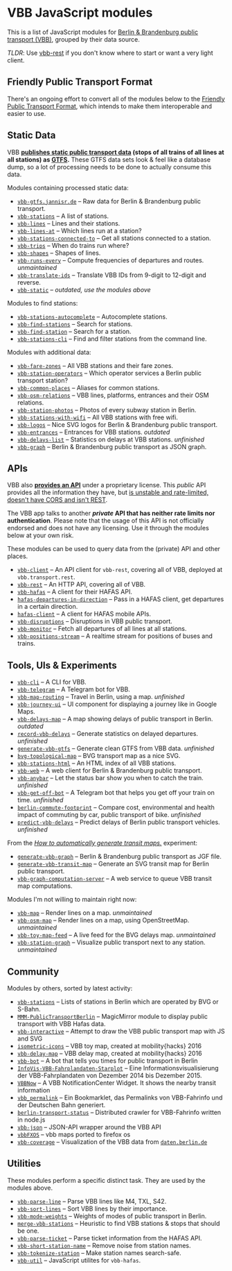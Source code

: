 # VBB JavaScript modules

This is a list of JavaScript modules for [Berlin & Brandenburg public transport (VBB)](https://www.vbb.de/), grouped by their data source.

*TLDR*: Use [vbb-rest](https://github.com/derhuerst/vbb-rest/blob/master/docs/index.md) if you don't know where to start or want a very light client.

## Friendly Public Transport Format

There's an ongoing effort to convert all of the modules below to the [Friendly Public Transport Format](https://github.com/public-transport/friendly-public-transport-format), which intends to make them interoperable and easier to use.

## Static Data

VBB **[publishes static public transport data](http://daten.berlin.de/datensaetze/vbb-fahrplandaten-dezember-2016-bis-dezember-2017) (stops of all trains of all lines at all stations) as [GTFS](https://developers.google.com/transit/gtfs/).** These GTFS data sets look & feel like a database dump, so a lot of processing needs to be done to actually consume this data.

Modules containing processed static data:

- [`vbb-gtfs.jannisr.de`](https://vbb-gtfs.jannisr.de/) – Raw data for Berlin & Brandenburg public transport.
- [`vbb-stations`](https://github.com/derhuerst/vbb-stations) – A list of stations.
- [`vbb-lines`](https://github.com/derhuerst/vbb-lines) – Lines and their stations.
- [`vbb-lines-at`](https://github.com/derhuerst/vbb-lines-at) – Which lines run at a station?
- [`vbb-stations-connected-to`](https://github.com/derhuerst/vbb-stations-connected-to) – Get all stations connected to a station.
- [`vbb-trips`](https://github.com/derhuerst/vbb-trips) – When do trains run where?
- [`vbb-shapes`](https://github.com/derhuerst/vbb-shapes) – Shapes of lines.
- [`vbb-runs-every`](https://github.com/derhuerst/vbb-runs-every) – Compute frequencies of departures and routes. *unmaintained*
- [`vbb-translate-ids`](https://github.com/derhuerst/vbb-translate-ids) – Translate VBB IDs from 9-digit to 12-digit and reverse.
- [`vbb-static`](https://github.com/derhuerst/vbb-static) – *outdated, use the modules above*

Modules to find stations:

- [`vbb-stations-autocomplete`](https://github.com/derhuerst/vbb-stations-autocomplete) – Autocomplete stations.
- [`vbb-find-stations`](https://github.com/derhuerst/vbb-find-stations) – Search for stations.
- [`vbb-find-station`](https://github.com/derhuerst/vbb-find-station) – Search for a station.
- [`vbb-stations-cli`](https://github.com/derhuerst/vbb-stations-cli) – Find and filter stations from the command line.

Modules with additional data:

- [`vbb-fare-zones`](https://github.com/derhuerst/vbb-fare-zones) – All VBB stations and their fare zones.
- [`vbb-station-operators`](https://github.com/derhuerst/vbb-station-operators) – Which operator services a Berlin public transport station?
- [`vbb-common-places`](https://github.com/derhuerst/vbb-common-places) – Aliases for common stations.
- [`vbb-osm-relations`](https://github.com/derhuerst/vbb-osm-relations) – VBB lines, platforms, entrances and their OSM relations.
- [`vbb-station-photos`](https://github.com/derhuerst/vbb-station-photos) – Photos of every subway station in Berlin.
- [`vbb-stations-with-wifi`](https://github.com/derhuerst/vbb-stations-with-wifi) – All VBB stations with free wifi.
- [`vbb-logos`](https://github.com/derhuerst/vbb-logos) – Nice SVG logos for Berlin & Brandenburg public transport.
- [`vbb-entrances`](https://github.com/derhuerst/vbb-entrances) – Entrances for VBB stations. *outdated*
- [`vbb-delays-list`](https://github.com/derhuerst/vbb-delays-list) – Statistics on delays at VBB stations. *unfinished*
- [`vbb-graph`](https://github.com/derhuerst/vbb-graph) – Berlin & Brandenburg public transport as JSON graph.

## APIs

VBB also **[provides an API](https://www.vbb.de/de/article/fahrplan/webservices/schnittstellen-fuer-webentwickler/5070.html)** under a proprietary license. This *public* API provides all the information they have, but [is unstable and rate-limited, doesn't have CORS and isn't REST](https://github.com/derhuerst/vbb-rest/blob/master/docs/why.md#why-use-this-api).

The VBB app talks to another ***private* API that has neither rate limits nor authentication**. Please note that the usage of this API is not officially endorsed and does not have any licensing. Use it through the modules below at your own risk.

These modules can be used to query data from the (private) API and other places.

- [`vbb-client`](https://github.com/derhuerst/vbb-client) – An API client for `vbb-rest`, covering all of VBB, deployed at `vbb.transport.rest`.
- [`vbb-rest`](https://github.com/derhuerst/vbb-rest) – An HTTP API, covering all of VBB.
- [`vbb-hafas`](https://github.com/derhuerst/vbb-hafas) – A client for their HAFAS API.
- [`hafas-departures-in-direction`](https://github.com/derhuerst/hafas-departures-in-direction) – Pass in a HAFAS client, get departures in a certain direction.
- [`hafas-client`](https://github.com/derhuerst/hafas-client) – A client for HAFAS mobile APIs.
- [`vbb-disruptions`](https://github.com/derhuerst/vbb-disruptions) – Disruptions in VBB public transport.
- [`vbb-monitor`](https://github.com/derhuerst/vbb-monitor) – Fetch all departures of all lines at all stations.
- [`vbb-positions-stream`](https://github.com/derhuerst/vbb-positions-stream) – A realtime stream for positions of buses and trains.

## Tools, UIs & Experiments

- [`vbb-cli`](https://github.com/derhuerst/vbb-cli) – A CLI for VBB.
- [`vbb-telegram`](https://github.com/derhuerst/vbb-telegram) – A Telegram bot for VBB.
- [`vbb-map-routing`](https://github.com/derhuerst/vbb-map-routing) – Travel in Berlin, using a map. *unfinished*
- [`vbb-journey-ui`](https://github.com/derhuerst/vbb-journey-ui) – UI component for displaying a journey like in Google Maps.
- [`vbb-delays-map`](https://github.com/derhuerst/vbb-delays-map) – A map showing delays of public transport in Berlin. *outdated*
- [`record-vbb-delays`](https://github.com/derhuerst/record-vbb-delays) – Generate statistics on delayed departures. *unfinished*
- [`generate-vbb-gtfs`](https://github.com/derhuerst/generate-vbb-gtfs) – Generate clean GTFS from VBB data. *unfinished*
- [`bvg-topological-map`](https://github.com/derhuerst/bvg-topological-map) – BVG transport map as a nice SVG.
- [`vbb-stations-html`](https://derhuerst.github.io/vbb-stations-html/) – An HTML index of all VBB stations.
- [`vbb-web`](https://github.com/derhuerst/vbb-web) – A web client for Berlin & Brandenburg public transport.
- [`vbb-anybar`](https://github.com/derhuerst/vbb-anybar) – Let the status bar show you when to catch the train. *unfinished*
- [`vbb-get-off-bot`](https://github.com/derhuerst/vbb-get-off-bot) – A Telegram bot that helps you get off your train on time. *unfinished*
- [`berlin-commute-footprint`](https://github.com/derhuerst/berlin-commute-footprint) – Compare cost, environmental and health impact of commuting by car, public transport of bike. *unfinished*
- [`predict-vbb-delays`](https://github.com/derhuerst/predict-vbb-delays) – Predict delays of Berlin public transport vehicles. *unfinished*

From the [*How to automatically generate transit maps.*](https://github.com/public-transport/generating-transit-maps) experiment:

- [`generate-vbb-graph`](https://github.com/derhuerst/generate-vbb-graph) – Berlin & Brandenburg public transport as JGF file.
- [`generate-vbb-transit-map`](https://github.com/derhuerst/generate-vbb-transit-map) – Generate an SVG transit map for Berlin public transport.
- [`vbb-graph-computation-server`](https://github.com/derhuerst/vbb-graph-computation-server) – A web service to queue VBB transit map computations.

Modules I'm not willing to maintain right now:

- [`vbb-map`](https://github.com/derhuerst/vbb-map) – Render lines on a map. *unmaintained*
- [`vbb-osm-map`](https://github.com/derhuerst/vbb-osm-map) – Render lines on a map, using OpenStreetMap. *unmaintained*
- [`vbb-toy-map-feed`](https://github.com/derhuerst/vbb-toy-map-feed) – A live feed for the BVG delays map. *unmaintained*
- [`vbb-station-graph`](https://github.com/derhuerst/vbb-station-graph) – Visualize public transport next to any station. *unmaintained*

## Community

Modules by others, sorted by latest activity:

- [`vbb-stations`](https://github.com/poldixd/vbb-stations) – Lists of stations in Berlin which are operated by BVG or S-Bahn.
- [`MMM-PublicTransportBerlin`](https://github.com/deg0nz/MMM-PublicTransportBerlin) – MagicMirror module to display public transport with VBB Hafas data.
- [`vbb-interactive`](https://github.com/domsson/vbb-interactive) – Attempt to draw the VBB public transport map with JS and SVG
- [`isometric-icons`](https://github.com/tursics/isometric-icons) – VBB toy map, created at mobility{hacks} 2016
- [`vbb-delay-map`](https://github.com/juliuste/vbb-delay-map) – VBB delay map, created at mobility{hacks} 2016
- [`vbb-bot`](https://github.com/brene/vbb-bot) – A bot that tells you times for public transport in Berlin
- [`InfoVis-VBB-Fahrplandaten-Starplot`](https://github.com/sto3psl/InfoVis-VBB-Fahrplandaten-Starplot) – Eine Informationsvisualisierung der VBB-Fahrplandaten von Dezember 2014 bis Dezember 2015.
- [`VBBNow`](https://github.com/docterd/VBBNow) – A VBB NotificationCenter Widget. It shows the nearby transit information
- [`vbb_permalink`](https://github.com/westberliner/vbb_permalink) – Ein Bookmarklet, das Permalinks von VBB-Fahrinfo und der Deutschen Bahn generiert.
- [`berlin-transport-status`](https://github.com/mschneider/berlin-transport-status) – Distributed crawler for VBB-Fahrinfo written in node.js
- [`vbb-json`](https://github.com/stefanw/vbb-json) – JSON-API wrapper around the VBB API
- [`vbbFXOS`](https://github.com/derroman/vbbFXOS) – vbb maps ported to firefox os
- [`vbb-coverage`](https://github.com/domoritz/vbb-coverage) – Visualization of the VBB data from [`daten.berlin.de`](http://daten.berlin.de/datensaetze/vbb-fahrplan2012)

## Utilities

These modules perform a specific distinct task. They are used by the modules above.

- [`vbb-parse-line`](https://github.com/derhuerst/vbb-parse-line) – Parse VBB lines like M4, TXL, S42.
- [`vbb-sort-lines`](https://github.com/derhuerst/vbb-sort-lines) – Sort VBB lines by their importance.
- [`vbb-mode-weights`](https://github.com/derhuerst/vbb-mode-weights) – Weights of modes of public transport in Berlin.
- [`merge-vbb-stations`](https://github.com/derhuerst/merge-vbb-stations) – Heuristic to find VBB stations & stops that should be one.
- [`vbb-parse-ticket`](https://github.com/derhuerst/vbb-parse-ticket) – Parse ticket information from the HAFAS API.
- [`vbb-short-station-name`](https://github.com/derhuerst/vbb-short-station-name) – Remove noise from station names.
- [`vbb-tokenize-station`](https://github.com/derhuerst/vbb-tokenize-station) – Make station names search-safe.
- [`vbb-util`](https://github.com/derhuerst/vbb-util) – JavaScript utilites for `vbb-hafas`.
